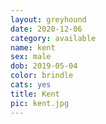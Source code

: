 ```yaml
---
layout: greyhound
date: 2020-12-06
category: available
name: kent
sex: male
dob: 2019-05-04
color: brindle
cats: yes
title: Kent
pic: kent.jpg
---
```


